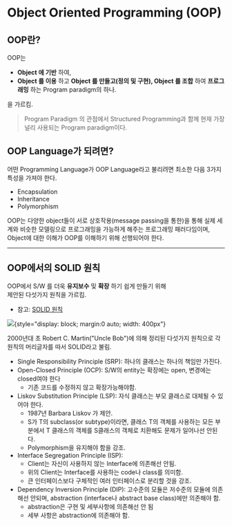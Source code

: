 # Object Oriented Programming (OOP)


## OOP란?

OOP는 

* **Object 에 기반** 하여,
* **Object 를 이용** 하고 **Object 를 만들고(정의 및 구현), Object 를 조합** 하여 **프로그래밍** 하는 Program paradigm의 하나.

을 가르킴.

> Program Paradigm 의 관점에서 Structured Programming과 함께 현재 가장 널리 사용되는 Program paradigm이다. 

## OOP Language가 되려면?

어떤 Programming Language가 OOP Language라고 불리려면 최소한 다음 3가지 특성을 가져야 한다.

- Encapsulation
- Inheritance
- Polymorphism

OOP는 다양한 object들이 서로 상호작용(message passing을 통한)을 통해 실제 세계와 비슷한 모델링으로 프로그래밍을 가능하게 해주는 프로그래밍 패러다임이며, Object에 대한 이해가 OOP를 이해하기 위해 선행되어야 한다.

---

## OOP에서의 SOLID 원칙

OOP에서 S/W 를 더욱 **유지보수** 및 **확장** 하기 쉽게 만들기 위해  
제안된 다섯가지 원칙을 가르킴. 

* 참고: [SOLID 원칙](https://ds31x.tistory.com/431)

![](https://img1.daumcdn.net/thumb/R1280x0/?scode=mtistory2&fname=https%3A%2F%2Fblog.kakaocdn.net%2Fdn%2FAi6pJ%2FbtsNCBLiPU3%2FoOWVohvKpmKlicCWa35G10%2Fimg.png){style="display: block; margin:0 auto; width: 400px"}

2000년대 초 Robert C. Martin("Uncle Bob")에 의해 정리된 다섯가지 원칙으로 각 원칙의 머리글자를 따서 SOLID라고 불림.

- Single Responsibility Principle (SRP): 하나의 클래스는 하나의 책임만 가진다.
- Open-Closed Principle (OCP): S/W의 entity는 확장에는 open, 변경에는 closed여야 한다 
    - 기존 코드를 수정하지 않고 확장가능해야함.
- Liskov Substitution Principle (LSP): 자식 클래스는 부모 클래스로 대체될 수 있어야 한다.
    - 1987년 Barbara Liskov 가 제안.
    - S가 T의 subclass(or subtype)이라면, 클래스 T의 객체를 사용하는 모든 부분에서 T 클래스의 객체를 S클래스의 객체로 치환해도 문제가 일어나선 안된다.
    - Polymorphism을 유지해야 함을 강조.
- Interface Segregation Principle (ISP): 
    - Client는 자신이 사용하지 않는 Interface에 의존해선 안됨.
    - 위의 Client는 Interface를 사용하는 code나 class를 의미함.
    - 큰 인터페이스보다 구체적인 여러 인터페이스로 분리할 것을 강조.
- Dependency Inversion Principle (DIP): 고수준의 모듈은 저수준의 모듈에 의존해선 안되며, abstraction (interface나 abstract base class)에만 의존해야 함.
    - abstraction은 구현 및 세부사항에 의존해선 안 됨
    - 세부 사항은 abstraction에 의존해야 함.